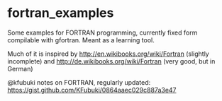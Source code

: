 fortran_examples
================

Some examples for FORTRAN programming, currently fixed form compilable with gfortran. Meant as a learning tool.

Much of it is inspired by
http://en.wikibooks.org/wiki/Fortran (slightly incomplete)
and
http://de.wikibooks.org/wiki/Fortran (very good, but in German)

@kfubuki notes on FORTRAN, regularly updated: 
https://gist.github.com/KFubuki/0864aaec029c887a3e47
